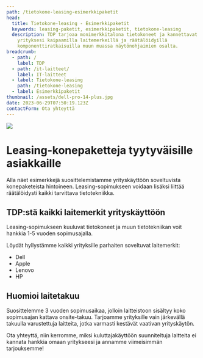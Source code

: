 ```yaml
---
path: /tietokone-leasing-esimerkkipaketit
head:
  title: Tietokone-leasing - Esimerkkipaketit
  keywords: leasing-paketit, esimerkkipaketit, tietokone-leasing
  description: TDP tarjoaa monimerkkitalona tietokoneet ja kannettavat juuri
    yrityksesi kaipaamilla laitemerkeillä ja räätälöidyillä
    komponenttiratkaisuilla muun muassa näytönohjaimien osalta.
breadcrumb:
  - path: /
    label: TDP
  - path: /it-laitteet/
    label: IT-laitteet
  - label: Tietokone-leasing
    path: /tietokone-leasing
  - label: Esimerkkipaketit
thumbnail: /assets/dell-pro-14-plus.jpg
date: 2023-06-29T07:50:19.123Z
contactForm: Ota yhteyttä
---
```

![](/assets/dell-pro-14-plus.jpg)

# Leasing-konepaketteja tyytyväisille asiakkaille

Alla näet esimerkkejä suosittelemistamme yrityskäyttöön soveltuvista konepaketeista hintoineen. Leasing-sopimukseen voidaan lisäksi liittää räätälöidysti kaikki tarvittava tietotekniikka.

## TDP:stä kaikki laitemerkit yrityskäyttöön

Leasing-sopimukseen kuuluvat tietokoneet ja muun tietotekniikan voit hankkia 1-5 vuoden sopimusajalla. 

Löydät hyllystämme kaikki yrityksille parhaiten soveltuvat laitemerkit:

* D﻿ell
* A﻿pple
* Lenovo
* HP

## Huomioi laitetakuu

Suosittelemme 3 vuoden sopimusaikaa, jolloin laitteistoon sisältyy koko sopimusajan kattava onsite-takuu. T﻿arjoamme yrityksille vain järkevällä takuulla varustettuja laitteita, jotka varmasti kestävät vaativan yrityskäytön.

O﻿ta yhteyttä, niin kerromme, miksi kuluttajakäyttöön suunniteltuja laitteita ei kannata hankkia omaan yritykseesi ja annamme viimeisimmän tarjouksemme!

<ListOfLeasingPackages />